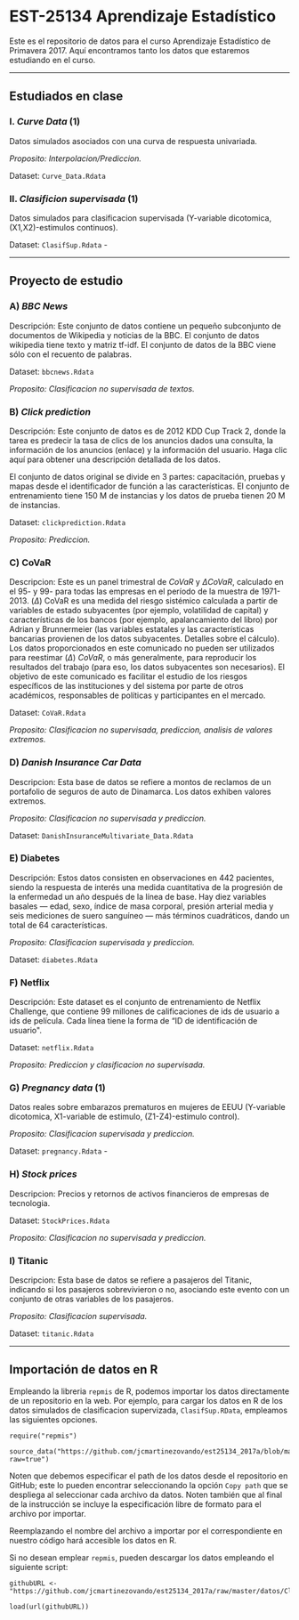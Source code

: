 # EST-25134 Aprendizaje Estadístico

Este es el repositorio de datos para el curso Aprendizaje Estadístico de Primavera 2017. Aquí encontramos tanto los datos que estaremos estudiando en el curso. 

----

## Estudiados en clase

### I. *Curve Data* (1)

Datos simulados asociados con una curva de respuesta univariada.

_Proposito: Interpolacion/Prediccion._

Dataset: `Curve_Data.Rdata` 

### II. *Clasificion supervisada* (1)

Datos simulados para clasificacion supervisada (Y-variable dicotomica, (X1,X2)-estimulos continuos).

Dataset: `ClasifSup.Rdata` - 

----

## Proyecto de estudio

### A) *BBC News*

Descripción: Este conjunto de datos contiene un pequeño subconjunto de documentos de Wikipedia y noticias de la BBC. El conjunto de datos wikipedia tiene texto y matriz tf-idf. El conjunto de datos de la BBC viene sólo con el recuento de palabras.

Dataset: `bbcnews.Rdata`

_Proposito: Clasificacion no supervisada de textos._

### B) *Click prediction*

Descripción: Este conjunto de datos es de 2012 KDD Cup Track 2, donde la tarea es predecir la tasa de clics de los anuncios dados una consulta, la información de los anuncios (enlace) y la información del usuario. Haga clic aquí para obtener una descripción detallada de los datos.

El conjunto de datos original se divide en 3 partes: capacitación, pruebas y mapas desde el identificador de función a las características. El conjunto de entrenamiento tiene 150 M de instancias y los datos de prueba tienen 20 M de instancias. 

Dataset: `clickprediction.Rdata`

_Proposito: Prediccion._

### C) CoVaR

Descripcion: Este es un panel trimestral de $CoVaR$ y $\Delta CoVaR$, calculado en el 95- y 99- para todas las empresas en el período de la muestra de 1971-2013. ($\Delta$) CoVaR es una medida del riesgo sistémico calculada a partir de variables de estado subyacentes (por ejemplo, volatilidad de capital) y características de los bancos (por ejemplo, apalancamiento del libro) por Adrian y Brunnermeier (las variables estatales y las características bancarias provienen de los datos subyacentes. Detalles sobre el cálculo). Los datos proporcionados en este comunicado no pueden ser utilizados para reestimar ($\Delta$) $CoVaR$, o más generalmente, para reproducir los resultados del trabajo (para eso, los datos subyacentes son necesarios). El objetivo de este comunicado es facilitar el estudio de los riesgos específicos de las instituciones y del sistema por parte de otros académicos, responsables de políticas y participantes en el mercado.

Dataset: `CoVaR.Rdata`

_Proposito: Clasificacion no supervisada, prediccion, analisis de valores extremos._

### D) *Danish Insurance Car Data*

Descripcion: Esta base de datos se refiere a montos de reclamos de un portafolio de seguros de auto de Dinamarca. Los datos exhiben valores extremos.

_Proposito: Clasificacion no supervisada y prediccion._

Dataset: `DanishInsuranceMultivariate_Data.Rdata`

###  E) Diabetes

Descripción: Estos datos consisten en observaciones en 442 pacientes, siendo la respuesta de interés una medida cuantitativa de la progresión de la enfermedad un año después de la línea de base. Hay diez variables basales — edad, sexo, índice de masa corporal, presión arterial media y seis mediciones de suero sanguíneo — más términos cuadráticos, dando un total de 64 características.

_Proposito: Clasificacion supervisada y prediccion._

Dataset: `diabetes.Rdata`

### F) Netflix

Descripción: Este dataset es el conjunto de entrenamiento de Netflix Challenge, que contiene 99 millones de calificaciones de ids de usuario a ids de película. Cada línea tiene la forma de “ID de identificación de usuario".

Dataset: `netflix.Rdata`

_Proposito: Prediccion y clasificacion no supervisada._

### G) *Pregnancy data* (1)

Datos reales sobre embarazos prematuros en mujeres de EEUU (Y-variable dicotomica, X1-variable de estimulo, (Z1-Z4)-estimulo control).

_Proposito: Clasificacion supervisada y prediccion._

Dataset: `pregnancy.Rdata` - 

### H) *Stock prices*

Descripcion: Precios y retornos de activos financieros de empresas de tecnologia.

Dataset: `StockPrices.Rdata`

_Proposito: Clasificacion no supervisada y prediccion._

### I) Titanic

Descripcion: Esta base de datos se refiere a pasajeros del Titanic, indicando si los pasajeros sobrevivieron o no, asociando este evento con un conjunto de otras variables de los pasajeros.

_Proposito: Clasificacion supervisada._

Dataset: `titanic.Rdata`

-------

## Importación de datos en R

Empleando la libreria `repmis` de R, podemos importar los datos directamente de un repositorio en la web. Por ejemplo, para cargar los datos en R de los datos simulados de clasificacion supervizada, `ClasifSup.RData`, empleamos las siguientes opciones. 

```
require("repmis")

source_data("https://github.com/jcmartinezovando/est25134_2017a/blob/master/datos/ClasifSup.RData?raw=true")
```
Noten que debemos especificar el path de los datos desde el repositorio en GitHub; este lo pueden encontrar seleccionando la opción `Copy path` que se despliega al seleccionar cada archivo da datos. Noten también que al final de la instrucción se incluye la especificación libre de formato para el archivo por importar.

Reemplazando el nombre del archivo a importar por el correspondiente en nuestro código hará accesible los datos en R.

Si no desean emplear `repmis`, pueden descargar los datos empleando el siguiente script:

```
githubURL <- "https://github.com/jcmartinezovando/est25134_2017a/raw/master/datos/ClasifSup.RData"

load(url(githubURL))
```
